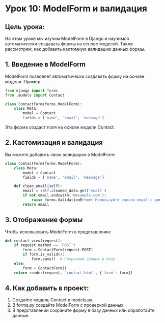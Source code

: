 
# Урок 10: ModelForm и валидация

## Цель урока:
На этом уроке мы изучим ModelForm в Django и научимся автоматически создавать формы на основе моделей. Также рассмотрим, как добавить кастомную валидацию данных формы.

## 1. Введение в ModelForm
ModelForm позволяет автоматически создавать форму на основе модели. Пример:

```python
from django import forms
from .models import Contact

class ContactForm(forms.ModelForm):
    class Meta:
        model = Contact
        fields = ['name', 'email', 'message']
```

Эта форма создаст поля на основе модели Contact.

## 2. Кастомизация и валидация
Вы можете добавить свою валидацию в ModelForm:

```python
class ContactForm(forms.ModelForm):
    class Meta:
        model = Contact
        fields = ['name', 'email', 'message']

    def clean_email(self):
        email = self.cleaned_data.get('email')
        if not email.endswith('@example.com'):
            raise forms.ValidationError('Используйте только email с доменом example.com.')
        return email
```

## 3. Отображение формы
Чтобы использовать ModelForm в представлении:

```python
def contact_view(request):
    if request.method == 'POST':
        form = ContactForm(request.POST)
        if form.is_valid():
            form.save()  # Сохраняем данные в базу
    else:
        form = ContactForm()
    return render(request, 'contact.html', {'form': form})
```

## 4. Как добавить в проект:
1. Создайте модель Contact в models.py.
2. В forms.py создайте ModelForm с проверкой данных.
3. В представлении сохраните форму в базу данных или обработайте данные.

